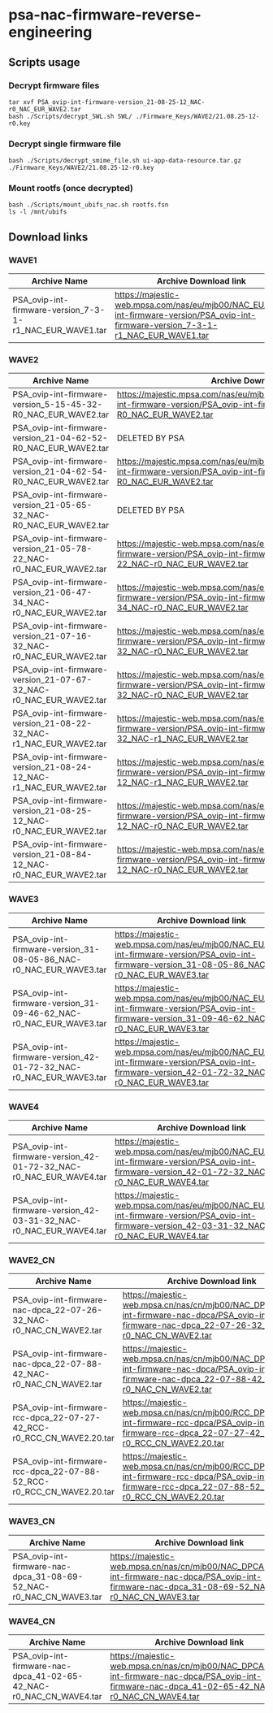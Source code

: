 # psa-nac-firmware-reverse-engineering

## Scripts usage

### Decrypt firmware files
    tar xvf PSA_ovip-int-firmware-version_21-08-25-12_NAC-r0_NAC_EUR_WAVE2.tar
	bash ./Scripts/decrypt_SWL.sh SWL/ ./Firmware_Keys/WAVE2/21.08.25-12-r0.key

### Decrypt single firmware file
    bash ./Scripts/decrypt_smime_file.sh ui-app-data-resource.tar.gz ./Firmware_Keys/WAVE2/21.08.25-12-r0.key
	
### Mount rootfs (once decrypted)
    bash ./Scripts/mount_ubifs_nac.sh rootfs.fsn
    ls -l /mnt/ubifs

## Download links

### WAVE1

| Archive Name | Archive Download link |
| - | - |
| PSA_ovip-int-firmware-version_7-3-1-r1_NAC_EUR_WAVE1.tar | https://majestic-web.mpsa.com/nas/eu/mjb00/NAC_EU/ovip-int-firmware-version/PSA_ovip-int-firmware-version_7-3-1-r1_NAC_EUR_WAVE1.tar |

### WAVE2

| Archive Name | Archive Download link |
| - | - |
| PSA_ovip-int-firmware-version_5-15-45-32-R0_NAC_EUR_WAVE2.tar | https://majestic.mpsa.com/nas/eu/mjb00/NAC_EU/CONTINENTAL/ovip-int-firmware-version/PSA_ovip-int-firmware-version_5-15-45-32-R0_NAC_EUR_WAVE2.tar |
| PSA_ovip-int-firmware-version_21-04-62-52-R0_NAC_EUR_WAVE2.tar | DELETED BY PSA |
| PSA_ovip-int-firmware-version_21-04-62-54-R0_NAC_EUR_WAVE2.tar | https://majestic.mpsa.com/nas/eu/mjb00/NAC_EU/CONTINENTAL/ovip-int-firmware-version/PSA_ovip-int-firmware-version_21-04-62-54-R0_NAC_EUR_WAVE2.tar |
| PSA_ovip-int-firmware-version_21-05-65-32_NAC-R0_NAC_EUR_WAVE2.tar | DELETED BY PSA |
| PSA_ovip-int-firmware-version_21-05-78-22_NAC-r0_NAC_EUR_WAVE2.tar | https://majestic-web.mpsa.com/nas/eu/mjb00/NAC_EU/ovip-int-firmware-version/PSA_ovip-int-firmware-version_21-05-78-22_NAC-r0_NAC_EUR_WAVE2.tar |
| PSA_ovip-int-firmware-version_21-06-47-34_NAC-r0_NAC_EUR_WAVE2.tar | https://majestic-web.mpsa.com/nas/eu/mjb00/NAC_EU/ovip-int-firmware-version/PSA_ovip-int-firmware-version_21-06-47-34_NAC-r0_NAC_EUR_WAVE2.tar |
| PSA_ovip-int-firmware-version_21-07-16-32_NAC-r0_NAC_EUR_WAVE2.tar | https://majestic-web.mpsa.com/nas/eu/mjb00/NAC_EU/ovip-int-firmware-version/PSA_ovip-int-firmware-version_21-07-16-32_NAC-r0_NAC_EUR_WAVE2.tar |
| PSA_ovip-int-firmware-version_21-07-67-32_NAC-r0_NAC_EUR_WAVE2.tar | https://majestic-web.mpsa.com/nas/eu/mjb00/NAC_EU/ovip-int-firmware-version/PSA_ovip-int-firmware-version_21-07-67-32_NAC-r0_NAC_EUR_WAVE2.tar |
| PSA_ovip-int-firmware-version_21-08-22-32_NAC-r1_NAC_EUR_WAVE2.tar | https://majestic-web.mpsa.com/nas/eu/mjb00/NAC_EU/ovip-int-firmware-version/PSA_ovip-int-firmware-version_21-08-22-32_NAC-r1_NAC_EUR_WAVE2.tar |
| PSA_ovip-int-firmware-version_21-08-24-12_NAC-r1_NAC_EUR_WAVE2.tar | https://majestic-web.mpsa.com/nas/eu/mjb00/NAC_EU/ovip-int-firmware-version/PSA_ovip-int-firmware-version_21-08-24-12_NAC-r1_NAC_EUR_WAVE2.tar |
| PSA_ovip-int-firmware-version_21-08-25-12_NAC-r0_NAC_EUR_WAVE2.tar | https://majestic-web.mpsa.com/nas/eu/mjb00/NAC_EU/ovip-int-firmware-version/PSA_ovip-int-firmware-version_21-08-25-12_NAC-r0_NAC_EUR_WAVE2.tar |
| PSA_ovip-int-firmware-version_21-08-84-12_NAC-r0_NAC_EUR_WAVE2.tar | https://majestic-web.mpsa.com/nas/eu/mjb00/NAC_EU/ovip-int-firmware-version/PSA_ovip-int-firmware-version_21-08-84-12_NAC-r0_NAC_EUR_WAVE2.tar |

### WAVE3

| Archive Name | Archive Download link |
| - | - |
| PSA_ovip-int-firmware-version_31-08-05-86_NAC-r0_NAC_EUR_WAVE3.tar | https://majestic-web.mpsa.com/nas/eu/mjb00/NAC_EU/ovip-int-firmware-version/PSA_ovip-int-firmware-version_31-08-05-86_NAC-r0_NAC_EUR_WAVE3.tar |
| PSA_ovip-int-firmware-version_31-09-46-62_NAC-r0_NAC_EUR_WAVE3.tar | https://majestic-web.mpsa.com/nas/eu/mjb00/NAC_EU/ovip-int-firmware-version/PSA_ovip-int-firmware-version_31-09-46-62_NAC-r0_NAC_EUR_WAVE3.tar |
| PSA_ovip-int-firmware-version_42-01-72-32_NAC-r0_NAC_EUR_WAVE3.tar | https://majestic-web.mpsa.com/nas/eu/mjb00/NAC_EU/ovip-int-firmware-version/PSA_ovip-int-firmware-version_42-01-72-32_NAC-r0_NAC_EUR_WAVE3.tar |

### WAVE4

| Archive Name | Archive Download link |
| - | - |
| PSA_ovip-int-firmware-version_42-01-72-32_NAC-r0_NAC_EUR_WAVE4.tar | https://majestic-web.mpsa.com/nas/eu/mjb00/NAC_EU/ovip-int-firmware-version/PSA_ovip-int-firmware-version_42-01-72-32_NAC-r0_NAC_EUR_WAVE4.tar |
| PSA_ovip-int-firmware-version_42-03-31-32_NAC-r0_NAC_EUR_WAVE4.tar | https://majestic-web.mpsa.com/nas/eu/mjb00/NAC_EU/ovip-int-firmware-version/PSA_ovip-int-firmware-version_42-03-31-32_NAC-r0_NAC_EUR_WAVE4.tar |

### WAVE2_CN

| Archive Name | Archive Download link |
| - | - |
| PSA_ovip-int-firmware-nac-dpca_22-07-26-32_NAC-r0_NAC_CN_WAVE2.tar | https://majestic-web.mpsa.cn/nas/cn/mjb00/NAC_DPCA/ovip-int-firmware-nac-dpca/PSA_ovip-int-firmware-nac-dpca_22-07-26-32_NAC-r0_NAC_CN_WAVE2.tar |
| PSA_ovip-int-firmware-nac-dpca_22-07-88-42_NAC-r0_NAC_CN_WAVE2.tar | https://majestic-web.mpsa.cn/nas/cn/mjb00/NAC_DPCA/ovip-int-firmware-nac-dpca/PSA_ovip-int-firmware-nac-dpca_22-07-88-42_NAC-r0_NAC_CN_WAVE2.tar |
| PSA_ovip-int-firmware-rcc-dpca_22-07-27-42_RCC-r0_RCC_CN_WAVE2.20.tar | https://majestic-web.mpsa.cn/nas/cn/mjb00/RCC_DPCA/ovip-int-firmware-rcc-dpca/PSA_ovip-int-firmware-rcc-dpca_22-07-27-42_RCC-r0_RCC_CN_WAVE2.20.tar |
| PSA_ovip-int-firmware-rcc-dpca_22-07-88-52_RCC-r0_RCC_CN_WAVE2.20.tar | https://majestic-web.mpsa.cn/nas/cn/mjb00/RCC_DPCA/ovip-int-firmware-rcc-dpca/PSA_ovip-int-firmware-rcc-dpca_22-07-88-52_RCC-r0_RCC_CN_WAVE2.20.tar |

### WAVE3_CN

| Archive Name | Archive Download link |
| - | - |
| PSA_ovip-int-firmware-nac-dpca_31-08-69-52_NAC-r0_NAC_CN_WAVE3.tar | https://majestic-web.mpsa.cn/nas/cn/mjb00/NAC_DPCA/ovip-int-firmware-nac-dpca/PSA_ovip-int-firmware-nac-dpca_31-08-69-52_NAC-r0_NAC_CN_WAVE3.tar |

### WAVE4_CN

| Archive Name | Archive Download link |
| - | - |
| PSA_ovip-int-firmware-nac-dpca_41-02-65-42_NAC-r0_NAC_CN_WAVE4.tar | https://majestic-web.mpsa.cn/nas/cn/mjb00/NAC_DPCA/ovip-int-firmware-nac-dpca/PSA_ovip-int-firmware-nac-dpca_41-02-65-42_NAC-r0_NAC_CN_WAVE4.tar |
